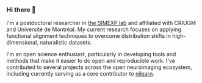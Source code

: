 ### Hi there 👋

I'm a postdoctoral researcher in [the SIMEXP lab](https://simexp.github.io/lab-website/) and affiliated with CRIUGM and Université de Montréal. 
My current research focuses on applying functional alignment techniques to overcome distribution shifts in high-dimensional, naturalistic datasets.

I'm an open science enthusiast, particularly in developing tools and methods that make it easier to do open and reproducible work.
I've contributed to several projects across the open neuroimaging ecosystem, including currently serving as a core contributor to [nilearn](http://nilearn.github.io).

<!--
**emdupre/emdupre** is a ✨ _special_ ✨ repository because its `README.md` (this file) appears on your GitHub profile.

Here are some ideas to get you started:

- 🔭 I’m currently working on ...
- 🌱 I’m currently learning ...
- 👯 I’m looking to collaborate on ...
- 🤔 I’m looking for help with ...
- 💬 Ask me about ...
- 📫 How to reach me: ...
- 😄 Pronouns: ...
- ⚡ Fun fact: ...
-->

